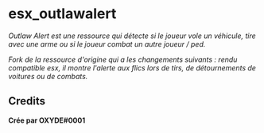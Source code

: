 # esx_outlawalert

*Outlaw Alert est une ressource qui détecte si le joueur vole un véhicule, tire avec une arme ou si le joueur combat un autre joueur / ped.*

*Fork de la ressource d'origine qui a les changements suivants : rendu compatible esx, il montre l'alerte aux flics lors de tirs, de détournements de voitures ou de combats.*

## Credits

**Crée par OXYDE#0001**
